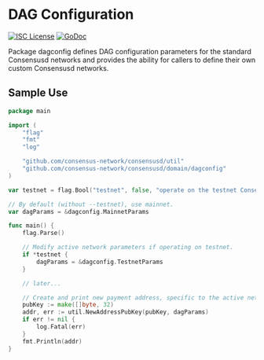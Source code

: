 # DAG Configuration

[![ISC License](http://img.shields.io/badge/license-ISC-blue.svg)](https://choosealicense.com/licenses/isc/)
[![GoDoc](https://img.shields.io/badge/godoc-reference-blue.svg)](http://godoc.org/github.com/consensus-network/consensusd/dagconfig)

Package dagconfig defines DAG configuration parameters for the
standard Consensusd networks and provides the ability for callers to
define their own custom Consensusd networks.

## Sample Use

```Go
package main

import (
	"flag"
	"fmt"
	"log"

	"github.com/consensus-network/consensusd/util"
	"github.com/consensus-network/consensusd/domain/dagconfig"
)

var testnet = flag.Bool("testnet", false, "operate on the testnet Consensus network")

// By default (without --testnet), use mainnet.
var dagParams = &dagconfig.MainnetParams

func main() {
	flag.Parse()

	// Modify active network parameters if operating on testnet.
	if *testnet {
		dagParams = &dagconfig.TestnetParams
	}

	// later...

	// Create and print new payment address, specific to the active network.
	pubKey := make([]byte, 32)
	addr, err := util.NewAddressPubKey(pubKey, dagParams)
	if err != nil {
		log.Fatal(err)
	}
	fmt.Println(addr)
}
```
